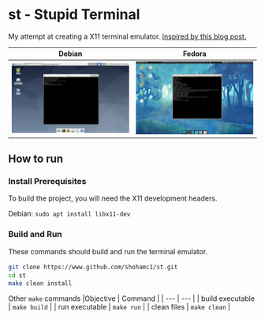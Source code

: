 # st - Stupid Terminal

My attempt at creating a X11 terminal emulator.
[Inspired by this blog post.](https://www.uninformativ.de/blog/postings/2018-02-24/0/POSTING-en.html)

|            Debian             |            Fedora             |
| :---------------------------: | :---------------------------: |
| ![](./screenshots/debian.png) | ![](./screenshots/fedora.png) |

## How to run

### Install Prerequisites

To build the project, you will need the X11 development headers.

Debian: `sudo apt install libx11-dev`

### Build and Run

These commands should build and run the terminal emulator.

```bash
git clone https://www.github.com/shohamc1/st.git
cd st
make clean install
```

Other `make` commands
|Objective | Command |
| --- | --- |
| build executable | `make build` |
| run executable | `make run` |
| clean files | `make clean` |
